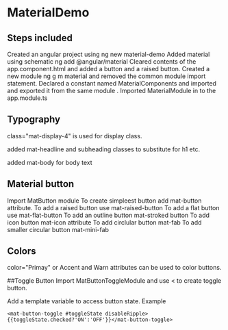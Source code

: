 # MaterialDemo
## Steps included

Created an angular project using ng new material-demo
Added material using schematic ng add @angular/material
Cleared contents of the app.component.html and added a button and a raised button. 
Created a new module ng g m material and removed the common module import statement.
Declared a constant named MaterialComponents and imported and exported it from the same module .
Imported MaterialModule in to the app.module.ts

##  Typography
class="mat-display-4" is used for display class.

added mat-headline and subheading classes to substitute for h1 etc.

added mat-body for body text

## Material button
Import MatButton module
To create simpleest button add mat-button attribute. 
To add a raised button use mat-raised-button
To add a flat button use mat-flat-button
To add an outline button mat-stroked button
To add icon button mat-icon attribute
To add circlular button mat-fab
To add smaller circular button mat-mini-fab

## Colors
color="Primay" or Accent and Warn  attributes can be used to color buttons.

##Toggle Button
Import MatButtonToggleModule and use <<mat-button-toggle> to create toggle button. 
  
Add a template variable to access button state. Example 

`
<mat-button-toggle #toggleState disableRipple>{{toggleState.checked?'ON':'OFF'}}</mat-button-toggle>
 `
